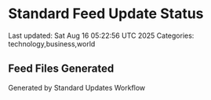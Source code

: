 # Standard Feed Update Status
Last updated: Sat Aug 16 05:22:56 UTC 2025
Categories: technology,business,world

## Feed Files Generated

Generated by Standard Updates Workflow
